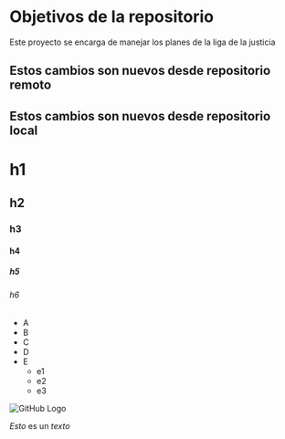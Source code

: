 # Objetivos de la repositorio

Este proyecto se encarga de manejar los planes de la liga de la justicia

## Estos cambios son nuevos desde repositorio remoto
## Estos cambios son nuevos desde repositorio local


# h1
## h2
### h3
#### h4
##### h5
###### h6

* A
* B
* C
* D
* E
  * e1
  * e2
  * e3

![GitHub Logo](https://avatars.githubusercontent.com/u/583231?v=4)

*Esto* es un _texto_
